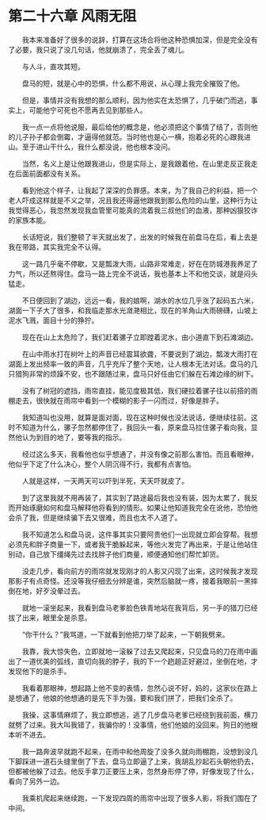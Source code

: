# 第二十六章 风雨无阻


　　我本来准备好了很多的说辞，打算在这场合将他这种恐惧加深，但是完全没有了必要，我只说了没几句话，他就崩溃了，完全丢了魂儿。

　　与人斗，直攻其短。

　　盘马的短，就是心中的恐惧，什么都不用说，从心理上我完全摧毁了他。

　　但是，事情并没有我想的那么顺利，因为他实在太恐惧了，几乎破门而逃，事实上，可能他宁可死也不愿再去见到那些人。

　　我一点一点将他说服，最后给他的概念是，他必须把这个事情了结了，否则他的儿子孙子都会倒霉，才逼得他就范。当时他也是心一横，抱着必死的心跟我进山。至于进山干什么，我什么都没说，他也根本没问。

　　当然，名义上是让他跟我进山，但是实际上，是我跟着他，在山里走反正我走在后面前面都没有关系。

　　看到他这个样子，让我起了深深的负罪感。本来，为了我自己的利益，把一个老人吓成这样就是不义之举，况且我还得逼他跟我到那么危险的山里，这种行为让我觉得恶心，我忽然发现我血管里可能真的流着我三叔他们的血液，那种凶狠狡诈的家族本能。

　　长话短说，我们整顿了半天就出发了，出发的时候我在前盘马在后，看上去是我在带路，其实我完全不认得。

　　这一路几乎毫不停歇，又是瓢泼大雨，山路非常难走，好在在防城港我养足了力气，所以还熬得住。盘马一路上完全不说话，我也基本上不和他交谈，就是闷头猛走。

　　不日便回到了湖边，远远一看，我的娘啊，湖水的水位几乎涨了起码五六米，湖面一下子大了很多，和我临走那水光潋滟相比，现在的羊角山大雨磅礴，山坡上泥水飞溅，面目十分的狰狞。

　　现在在山上太危险了，我们赶着骡子立即蹚着泥水，由小道直下到石滩湖边。

　　在山中雨水打在树叶上的声音已经震耳欲聋，不要说到了湖边，瓢泼大雨打在湖面上发出频率一致的声音，几乎充斥了整个天地，让人根本无法对话。盘马的几只猎狗非常的烦躁不安，也不跟随过来，盘马只好任由它们躲在石滩边缘的树下。

　　没有了树冠的遮挡，雨帘直挂，能见度极其低，我们硬拉着骡子往以前搭的雨棚走去，很快就在雨帘中看到一个模糊的影子一闪而过，好像是胖子。

　　我知道叫也没用，就算是面对面，现在这种时候也没法说话，便继续往前。这时不知道为什么，骡子忽然都停住了，我回头一看，原来盘马拉住骡子看向我，显然他认为到目的地了，要等我的指示。

　　经过这么多天，我看他也似乎想通了，并没有像之前那么害怕。而且看眼神，他似乎下定了什么决心，整个人阴沉得不行，我都有点害怕。

　　人就是这样，一天两天可以吓到半死，天天吓就皮了。

　　到了这里我就不用再装了，其实到了路途最后我也没有装，因为太累了，我反而开始琢磨如何和盘马解释他将看到的情形。如果让他知道我完全在讹他，恐怕他会杀了我，但是继续骗下去又很难，而且也太不人道了。

　　我不知道怎么和盘马说，这件事其实只要阿贵他们一出现就立即会穿帮。我想必须先和胖子商量一下，或者我干脆躲起来，等他火发完了再出来，于是让他站住别动，自己放下缰绳先过去找胖子他们商量，顺便通知他们帮忙卸货。

　　没走几步，看向前方的雨帘就发现刚才的人影又闪现了出来，这时候我才发现那影子有点奇怪。还没等我仔细去分辨是谁，突然后脑就一疼，接着我眼前一黑摔倒在地，好歹没晕过去。

　　就地一滚坐起来，我看到盘马老爹脸色铁青地站在我背后，另一手的猎刀已经拔了出来，眼里全是杀意。

　　“你干什么？”我骂道，一下就看到他把刀举了起来，一下朝我劈来。

　　我靠，我大惊失色，立即就地一滚躲了过去又爬起来，只见盘马的刀在雨中画出了一道优美的弧线，直切向我的脖子，我的下一个趔趄正好避过，坐倒在地，才发现他下的是杀手。

　　我看着那眼神，想起路上他不变的表情，忽然心说不好，妈的，这家伙在路上是想通了，他娘的他想通的是先下手为强，要和我们拼了，把我们全杀了。

　　我操，这事情麻烦了，我立即想逃，逃了几步盘马老爹已经绕到我前面，横刀就劈了过来。我大叫我错了，我骗你的！没事情，他们他娘的没回来。狗日的他根本听不进去。

　　我一路奔波早就跑不起来，在雨中和他周旋了没多久就向雨棚跑，没想到没几下脚踩进一道石头缝里倒了下去，盘马立即逼了上来，我胡乱抄起石头朝他扔去，但都被他躲了过去。他反手拿刀正要压上来，忽然身形停了停，好像发现了什么，看向了另外一边。

　　我乘机爬起来继续跑，一下发现四周的雨帘中出现了很多人影，将我们围在了中间。 

